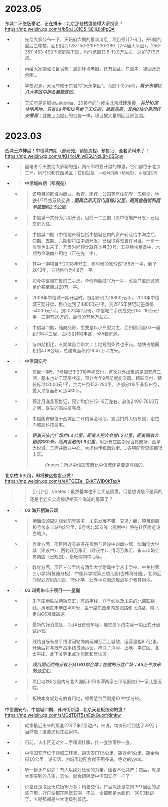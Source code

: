 
# 2023.05

东城二环绝版豪宅，正在排卡！北京那些楼盘值得大家投资？ https://mp.weixin.qq.com/s/b5oJLCIO5_S8jjjJloPpQA
- > 先给大家公布一下，天坛府六期的最新消息：项目预计7-8月，开6期的最后三幢楼，面积段为128-150-200-230-280（2-4居大平层），256-357-453-493下沉庭院下跃，均价范围13.5-13.9万左右，总价1779万起。
- > 再给大家聊点项目劣势：周边环境老旧，还有些乱、户型差、被回迁房包围...
- > 学校资源，天坛府属于东城的“天永学区”。而这个`天永学区`，***属于东城区八大学区中排名最垫底的***。
- > 天坛府是东城`望坛棚改项目`，2016年的时候由北京城建承接，***共计10宗住宅用地，只有06号和13号给了天坛府，盖商品房，其余8块全是回迁安置房***；就像上面提到的劣势一样，项目被大量的回迁房包围。

# 2023.03

西城王炸神盘！中信城四期（都阙苑）销售流程、预售证、全套资料来了！ https://mp.weixin.qq.com/s/KH4oUhlwDSUNzL8r-0SEqw
- > 而笔者今天要给大家聊的是，两个即将要开盘的神盘，它们都位于北京二环，同时也都在西城区；它们就是：`中信城四期（都阙苑）`、`中信国安府`
- > **中信城四期（都阙苑）**
  * > 该项目的区域内商业、教育、医疗、公园等居住配套一应俱全，地铁4/7号线双轨交通；***距离北京天安门直线3公里，距离金融街和西单商圈约2.5公里***。
  * > 中信城一共分为六期开发，目前一二三期（原中信地产开发）已经交房入住。
  * > 中信城四期（中信地产将包括中信城在内的资产转让给中海之后，四期、五期、六期都将由中海开发）已经取得预售许可证，一房一价表也出来了，开盘时间预计就在本月30号，五期地块整备中，六期为金融商业用地（正在施工中）。
  * > 其中一期项目于2008年开工，那时候的售价仅1.68万一平，到了2013年，三期售价为4.8万一平。
  * > 如今中信城在售的二手房，单价均超过17万一平，改善户型房源的单价甚至超过20万一平。
  * > 2008年中信城一期开盘时，首期房价为16800元/平。2013年中信城三期开盘，售价达到了48000元/平，到2015年住宅网签单价54000元/平。到2023年2月份，中信城二手房成交价18、19万元/平，三期有20万的，最低的有16万左右。
  * > 中信城四期，纯商品房，主要是以小户型为主，面积段涵盖63一居到138平三居，面积段非常丰富，585套房源。
  * > 与四期相比，五期体量会略大：土地规划条件也不错。地块占地面积约4.08公顷，总建筑面积约16.47万平方米。
- > **中信国安府**
  * > 项目一期5、7号楼已于2018年初交付，这次对外出售的是国安府二期，基本也处于现房状态，预计今年9月份就能交房。精装交付，精装标准12000元/平，主力户型152-280平，少部分112平非标户型，最大顶复面积可达480平。
  * > 预计月底拿预售证，预计均价在15-16万左右，总价2400-7600万之间，妥妥的高端豪宅盘。
  * > 中信国安府位于西城区二环内黄金地段，宣武门外大街东侧，定位内城高科技豪宅。
  * > ***距离天安门广场约1.4公里，距离人民大会堂1.2公里，距离国家大剧院880米，距离金融街1.8公里***，附近有庄胜崇光百货商场、西单大悦城、王府井商业中心、大栅栏传统商业街……各项配套资源都很丰富。
    >> //notes：所以中信国安府比中信城还是要更高档的。

北京楼市火焰，即将被这些盘点燃！ https://mp.weixin.qq.com/s/eKTGEZel_EkKTWID0kTaxA
>> 【[:star:][`*`]】 //notes：虽然基本也不会买这俩盘，但是想说是不是真的还是老老实实规规矩矩买个海淀的房算了？
- > **02 海开栖海云颂**
  * > 栖海澐颂周边规划配套较多，未来发展不错。交通方面，项目距离16号线永丰站约2公里，9号线北延支线（规划中）将在社区附近设立站点。
  * > 商业方面，项目附近有较多在规划与建设中的商业城，如海淀大悦城（建设中）、西北旺万象汇（建设中）、清河万象汇、永丰山姆会员商店（已规划）、永旺购物中心等。
  * > 教育方面，项目三公里内有清华大学附属中学永丰学校、中关村第三小学(科技园分校)、中国科学院第三幼儿园(杏林湾分园)。北侧近邻规划2所幼儿园、1所小学，此外地块周边规划多个教育用地。
- > **03 越秀朱辛庄项目——星樾**
  * > 朱辛庄地铁站两轨交汇，有昌平线、八号线以及未来的北部联络线，离地铁朱辛庄400米，主干路东西走向定泗路和北清路、南北走向G6京藏高速。
  * > 最新的好消息是，2月4日首班车起，地铁昌平线南延一期正式开通试运营。
  * > 线路自既有昌平线清河站向南延伸至西土城站，运营里程9.7公里，开通后将与既有昌平线贯通运营。串联了清河、上地、学院区、北太平庄、北下关等重点功能区和居住区。
  * > ***项目附近的商业有万科TBD综合体；在建的万达广场；45万平方米的合生汇***。
  * > 项目地块5公里内有北大国际和积水潭两家三甲级医院和一家儿童医院。
  * > 板块本身规划有教育用地，领秀慧谷西侧是101中学分校。 

中信国安府、中信城四期、苏州街新盘...北京天花板级别的盘！ https://mp.weixin.qq.com/s/JDdTBiT5snEzkGuorYdmkw
- > 就拿最近出来的那套278平米7层边户，来说，均价已经到达了29万；当然啦！这套房也在独家中。
- > 目前，该小区无对外二手房源挂牌，挂一套独家秒一套。
- > 中信国安府位于西城二环里，距天安门1.5公里，距西单1公里，距金融街1.8公里；说实话，内城周边配套就不用多说，绝对的yyds。
- > 听一拆迁户讲述：有人以绝对压倒的力量，压着不让共产；然后，就是大家买到的几率，恐怕，就会跟隔壁中信国安府一样了！
- > 价格还是取证天花板16万多；精装交付，户型呢还是之前PPT里面的那些户型。好户型都在隔壁五期，不过，全部都是大面积，3000起跳了，五期那都是些大佬级别首选。
